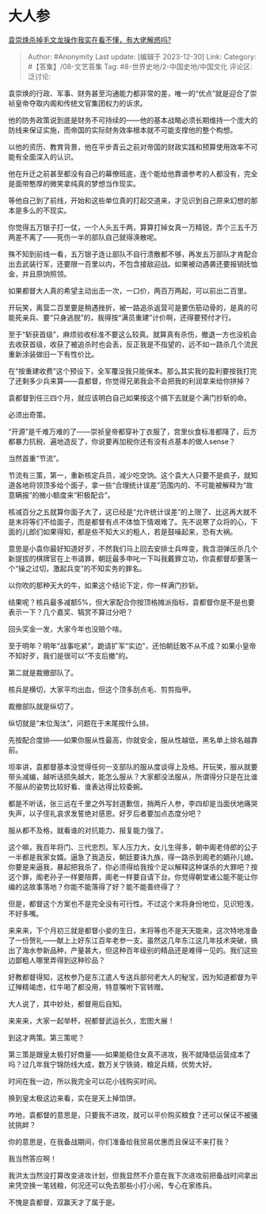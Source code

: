 # 大人参
[袁崇焕杀掉毛文龙操作我实在看不懂，有大佬解惑吗?](https://www.zhihu.com/question/616941624/answer/3344001969)

> Author: #Anonymity
> Last update: [编辑于 2023-12-30]
> Link:
> Category: #【答集】/08-文艺答集
> Tag: #8-世界史地/2-中国史地/中国文化
> 评论区:
> 泛讨论:

袁崇焕的行政、军事、财务甚至沟通能力都非常的差，唯一的“优点”就是迎合了崇祯皇帝夺取内阁和传统文官集团权力的诉求。

他的防务政策说到底是财务不可持续的——他的基本战略必须长期维持一个庞大的防线来保证实施，而帝国的实际财务效率根本就不可能支撑他的整个构想。

以他的资历、教育背景，他在平步青云之前对帝国的财政实践和预算使用效率不可能有全面深入的认识。

他在升迁之前甚至都没有自己的幕僚班底，连个能给他靠谱参考的人都没有，完全是面带憨厚的微笑拿纯真的梦想当作现实。

等他自己到了前线，开始和这些单位真的打起交道来，才见识到自己原来幻想的那本是多么的不现实。

你觉得五万银子打一仗，一个人头五千两，算算打掉女真一万精锐，弄个三五千万两差不离了——死伤一半的部队自己就得涣散呢。

殊不知到前线一看，五万银子连让部队不自行溃散都不够，再发五万部队才肯配合出去武装行军，还要限一百里以内，不包含接敌迎战。如果被动遇袭还要报销抚恤金，并且原饷照领。

如果都督大人真的希望主动出击一次，一口价，两百万两起，可以前出二百里。

开玩笑，离营二百里要是稍遇挫折，被一路追杀返营可是要伤筋动骨的，是真的可能死亲兵、要“只身逃脱”的，我得按“满员重建”计价啊，还得要预付才行。

至于“斩获首级”，麻烦验收标准不要这么较真。就算真有杀伤，撤退一方也没机会去收获首级，收获了被追杀时也会丢，反正我是不指望的，远不如一路杀几个流民重新涂装做旧一下有性价比。

在“按重建收费”这个预设下，全军覆没我只能保本。那么其实我的盈利要按我打完了还剩多少兵来算——袁都督，你觉得兄弟我会不会把我的利润拿来给你拼掉？

袁都督到任三四个月，就应该明白自己如果按这个搞下去就是个满门抄斩的命。

必须出奇策。

“开源”是千难万难的了——崇祯皇帝都穿补丁衣服了，宫里伙食标准都降了，后方都暴力抗税、遍地造反了，你说要再加税你还有没有点基本的做人sense？

当然首重“节流”。

节流有三策，第一，重新核定兵员，减少吃空饷。这个袁大人只要不是疯子，就知道各地将领顶多给个面子，拿一些“合理统计误差”范围内的、不可能被解释为“故意瞒报”的微小额度来“积极配合”。

核减百分之五就算你面子大了，这已经是“允许统计误差”的上限了、比这再大就不是末将等们不给面子，而是都督有点不体恤下情艰难了。先不说寒了众将的心，下面的儿郎们如果得知，都是些不知大义的粗人，若是鼓噪起来，恐有大祸。

意思是小袁你最好知道好歹，不然我们马上回去安排士兵哗变，我含泪弹压杀几个新提拔的棋牌官在上书请罪，朝廷最多申叱一下叫我戴罪立功，你袁都督却要落一个“操之过切，激起兵变”的不知实务的罪名。

以你吹的那种天大的牛，如果这个结论下定，你一样满门抄斩。

结果呢？核兵最多减额5%，但大家配合你按顶格摊派指标，袁都督你是不是也要表示一下？几个嘉奖、犒赏不算过分吧？

回头奖金一发，大家今年也没赔个啥。

至于明年？明年“战事吃紧”，跪请扩军“实边”，还怕朝廷敢不从不成？如果小皇帝不知好歹，我们是很可以“不支后撤”的。

第二就是裁撤部队了。

核兵是横切，大家平均出血，但这个顶多刮点毛、剪剪指甲。

裁撤部队就是纵切了。

纵切就是“末位淘汰”，问题在于末尾按什么排。

先按配合度排——如果你服从性最高，你就安全，服从性越低，黑名单上排名越靠前。

坦率讲，袁都督基本没觉得任何一支部队的服从度谈得上及格。开玩笑，服从就要带头减编，越听话损失越大，能怎么服从？大家都没法服从，所谓得分只是在比谁不服从的姿势比较好看、谁表达得比较委婉。

都是不听话，张三远在千里之外写封道歉信，捎两斤人参，李四却是当面伏地痛哭失声，以子侄礼哀求发誓绝对感恩。好歹后者要加点态度分吧？

服从都不及格，就看谁的对抗能力、报复能力强了。

这个嘛，我百年将门、三代忠烈。军人压力大，女儿生得多，朝中阁老侍郎的公子一半都是我家女婿。逼急了我造反，朝廷要诛九族，得一路杀到阁老的嫡孙儿媳。你要是来逼我，暴起把我杀了，你必须得给我按个足以解释这种谋杀的大罪吧？按这个罪，阁老孙子一样要陪葬，阁老一样要自请下台。你觉得朝堂诸公能不能让你编的这故事落地？你能不能落得了好？能不能善终得了？

但是，都督这个方案也不是完全没有可行性。不过这个末将身份地位，见识短浅，不好多嘴。

来来来，下个月初三就是都督小妾的生日，末将等也不是天天能来，这次特地准备了一份贺礼——献上上好东江百年老参一支。虽然这几年东江这几年技术突破，搞出了海水参新品种，产量甚大，但这种百年级别的精品还是难得一见的。我们这些边鄙粗人哪里弄得到这种珍品？

好教都督得知，这枚参乃是东江遣人专送兵部何老大人的秘宝，因为知道都督为平辽殚精竭虑，红牛喝了都没用，特意嘱咐下官转赠。

大人说了，其中妙处，都督用后自知。

来来来，大家一起举杯，祝都督武运长久，宏图大展！

到这才两策。第三策呢？

第三策是跟皇太极打好商量——如果能稳住女真不进攻，我不就降低运营成本了吗？过几年我宁锦防线大成，数万关宁铁骑，粮足兵精，优势大好。

时间在我一边，所以我完全可以花小钱购买时间。

换到皇太极这边来看，实在是天上掉馅饼。

咋地，袁都督的意思是，只要我不进攻，就可以平价购买粮食？还可以保证不被骚扰挑衅？

你的意思是，在我备战期间，你们准备给我贸易优惠而且保证不来打我？

我当然答应啊！

我洪太当然没打算改变进攻计划，但我显然不介意在我下次进攻前把备战时间拿出来凭空换一笔钱粮，何况还可以免去那些小打小闹，专心在家练兵。

不愧是袁都督，双赢天才了属于是。
